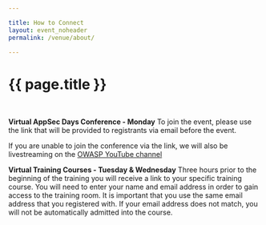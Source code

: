 ```yaml
---

title: How to Connect
layout: event_noheader
permalink: /venue/about/

---
```


# {{ page.title }}
<br>

**Virtual AppSec Days Conference - Monday**
To join the event, please use the link that will be provided to registrants via email before the event. 

If you are unable to join the conference via the link, we will also be livestreaming on the [OWASP YouTube channel](https://www.youtube.com/user/OWASPGLOBAL)

**Virtual Training Courses - Tuesday & Wednesday**
Three hours prior to the beginning of the training you will receive a link to your specific training course. You will need to enter your name and email address in order to gain access to the training room. It is important that you use the same email address that you registered with. If your email address does not match, you will not be automatically admitted into the course.

